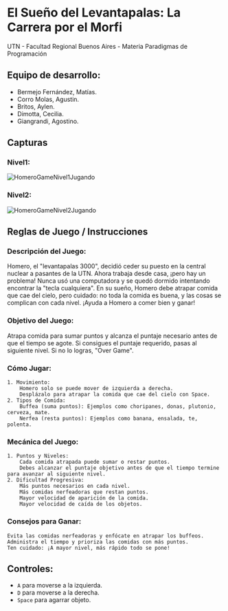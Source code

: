 #  El Sueño del Levantapalas: La Carrera por el Morfi

UTN - Facultad Regional Buenos Aires - Materia Paradigmas de Programación

## Equipo de desarrollo: 

- Bermejo Fernández, Matías.
- Corro Molas, Agustin.
- Britos, Aylen.
- Dimotta, Cecilia.
- Giangrandi, Agostino.
 
## Capturas 
### Nivel1:
![HomeroGameNivel1Jugando](https://github.com/user-attachments/assets/53372ced-c392-4790-a0ed-aa08f2deba2e)
### Nivel2:
![HomeroGameNivel2Jugando](https://github.com/user-attachments/assets/3f143865-fa52-435a-b6e9-78a8fea186db)

## Reglas de Juego / Instrucciones

### Descripción del Juego:
Homero, el "levantapalas 3000", decidió ceder su puesto en la central nuclear a pasantes de la UTN. Ahora trabaja desde casa, ¡pero hay un problema! Nunca usó una computadora y se quedó dormido intentando encontrar la "tecla cualquiera". En su sueño, Homero debe atrapar comida que cae del cielo, pero cuidado: no toda la comida es buena, y las cosas se complican con cada nivel. ¡Ayuda a Homero a comer bien y ganar!

### Objetivo del Juego:
Atrapa comida para sumar puntos y alcanza el puntaje necesario antes de que el tiempo se agote.
Si consigues el puntaje requerido, pasas al siguiente nivel. Si no lo logras, "Over Game".

### Cómo Jugar:
    1. Movimiento:
        Homero solo se puede mover de izquierda a derecha.
        Desplázalo para atrapar la comida que cae del cielo con Space.
    2. Tipos de Comida:
        Buffea (suma puntos): Ejemplos como choripanes, donas, plutonio, cerveza, mate.
        Nerfea (resta puntos): Ejemplos como banana, ensalada, te, polenta.

### Mecánica del Juego:
    1. Puntos y Niveles:
        Cada comida atrapada puede sumar o restar puntos.
        Debes alcanzar el puntaje objetivo antes de que el tiempo termine para avanzar al siguiente nivel.
    2. Dificultad Progresiva:
        Más puntos necesarios en cada nivel.
        Más comidas nerfeadoras que restan puntos.
        Mayor velocidad de aparición de la comida.
        Mayor velocidad de caída de los objetos.

### Consejos para Ganar:
    Evita las comidas nerfeadoras y enfócate en atrapar los buffeos.
    Administra el tiempo y prioriza las comidas con más puntos.
    Ten cuidado: ¡A mayor nivel, más rápido todo se pone!

## Controles:

- `A` para moverse a la izquierda.
- `D` para moverse a la derecha.
- `Space` para agarrar objeto.
